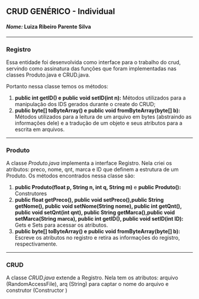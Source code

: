 ## **CRUD GENÉRICO - Individual**
#### *Nome:* Luiza Ribeiro Parente Silva
---
### **Registro**
Essa entidade foi desenvolvida como interface para o trabalho do crud, servindo como assinatura das funções que foram implementadas nas classes Produto.java e CRUD.java.

Portanto nessa classe temos os métodos:
<ol>
<li><b>public int getID() e public void setID(int n):</b> Métodos utilizados para a manipulação dos IDS gerados durante o create do CRUD;</li>
<li><b>public byte[] toByteArray() e
  public void fromByteArray(byte[] b):</b> Métodos utilizados para a leitura de um arquivo em bytes (abstraindo as informações dele) e a tradução de um objeto e seus atributos para a escrita em arquivos.</li>
</ol>

---
### **Produto**
A classe *Produto.java* implementa a interface Registro. Nela criei os atributos: preco, nome, qnt, marca e ID que definem a estrutura de um Produto. Os métodos encontrados nessa classe são:
1. **public Produto(float p, String n, int q, String m)** e **public Produto():** Construtores
2. **public float getPreco(), public void setPreco(),public String getNome(), public void setNome(String nome), public int getQnt(), public void setQnt(int qnt), public String getMarca(),public void setMarca(String marca), public int getID(), public void setID(int ID):** Gets e Sets para acessar os atributos.
3. **public byte[] toByteArray() e public void fromByteArray(byte[] b):** Escreve os atributos no registro e retira as informações do registro, respectivamente.
---
### **CRUD**
A classe *CRUD.java* extende a Registro. Nela tem os atributos: arquivo (RandomAccessFile), arq (String) para captar o nome do arquivo e construtor (Constructor <T>)